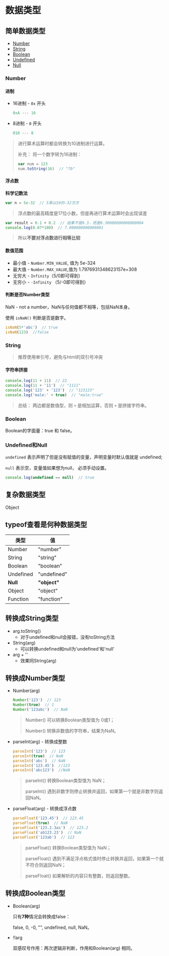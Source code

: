 # 数据类型

## 简单数据类型

- [Number](#Number)
- [String](#String)
- [Boolean](#Boolean)
- [Undefined](#Undefined和Null)
- [Null](#Undefined和Null)

### Number

#### 进制

- 16进制 - `0x` 开头

  ```js
  0xA --- 16
  ```

- 8进制 - `0` 开头

  ```js
  010 --- 8
  ```

> 进行算术运算时都会转换为10进制进行运算。
>
> 补充： 将一个数字转为16进制：
>
> ```js
> var num = 123
> num.toString(16)  // "7b"
> ```

#### 浮点数

**科学记数法**

```js
var n = 5e-32  // 5乘以10的-32次方
```

>  浮点数的最高精度是17位小数，但是再进行算术运算时会出现误差

```js
var result = 0.1 + 0.2  // 结果不是0.3，而是0.30000000000000004
console.log(0.07*100)  // 7.000000000000001
```

> 所以**不要对浮点数进行相等比较**

#### 数值范围

- 最小值 - `Number.MIN_VALUE`, 值为 5e-324
- 最大值 - `Number.MAX_VALUE`,值为 1.7976931348623157e+308 
- 无穷大 - `Infinity`（5/0即可得到）
- 无穷小 - `-Infinity` （5/-0即可得到）

#### 判断是否Number类型

NaN - not a number，NaN与任何值都不相等，包括NaN本身。

使用 `isNaN()` 判断是否是数字。

```js
isNaN(5*'abc')  // true
isNaN(123)  //false
```

### String

> 推荐使用单引号，避免与html的双引号冲突

#### 字符串拼接

```js
console.log(11 + 11)  // 22
console.log(11 + '11')  // "1111"
console.log('123' + '123')  // "123123"
console.log('male:' + true)  // "male:true"
```

> 总结： 两边都是数值型，则 `+` 是相加运算，否则 `+` 是拼接字符串。

### Boolean

Boolean的字面量：true 和 false。

### Undefined和Null

`undefined` 表示声明了但是没有赋值的变量，声明变量时默认值就是 undefined;

`null` 表示空，变量值如果想为null， 必须手动设置。

```js
console.log(undefined == null)  // true
```

## 复杂数据类型

Object

## typeof查看是何种数据类型

| 类型      | 值           |
| --------- | ------------ |
| Number    | "number"     |
| String    | "string"     |
| Boolean   | "boolean"    |
| Undefined | "undefined"  |
| **Null**  | **"object"** |
| Object    | "object"     |
| Function  | "function"   |

## 转换成String类型

- arg.toString() 
  - 对于undefined和null会报错，没有toString方法
- String(arg) 
  - 可以转换undefined和null为'undefined'和'null'
- arg + ''
  - 效果同String(arg)

## 转换成Number类型

- Number(arg)

  ```js
  Number('123')  // 123
  Number(true)  // 1
  Number('123abc')  // NaN
  ```

  > Number() 可以转换Boolean类型值为 0或1；
  >
  > Number() 转换非数值的字符串，结果为NaN。

- parseInt(arg) - 转换成整数

  ```js
  parseInt('123')  // 123
  parseInt(true)  // NaN
  parseInt('abc')  // NaN
  parseInt('123.45')  //123
  parseInt('abc123')  //NaN
  ```

  > parseInt() 转换Boolean类型值为 NaN；
  >
  > parseInt() 遇到非数字则停止转换并返回，如果第一个就是非数字则返回NaN。

- parseFloat(arg) - 转换成浮点数

  ```js
  parseFloat('123.45')  // 123.45
  parseFloat(true)  // NaN
  parseFloat('123.2.3as')  // 123.2
  parseFloat('ab123.23')  // NaN
  parseFloat('123ab')  // 123 
  ```

  > parseFloat() 转换Boolean类型值为 NaN；
  >
  > parseFloat() 遇到不满足浮点格式值时停止转换并返回，如果第一个就不符合则返回NaN；
  >
  > parseFloat() 如果解析的内容只有整数，则返回整数。

## 转换成Boolean类型

- Boolean(arg)

  只有**7种**情况会转换成false：

  false, 0, -0, "", undefined, null, NaN。

- !!arg

  双感叹号作用：两次逻辑非判断，作用和Boolean(arg) 相同。
